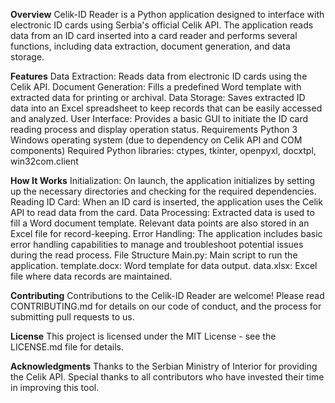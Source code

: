 **Overview**
Celik-ID Reader is a Python application designed to interface with electronic ID cards using Serbia's official Celik API. The application reads data from an ID card inserted into a card reader and performs several functions, including data extraction, document generation, and data storage.

**Features**
Data Extraction: Reads data from electronic ID cards using the Celik API.
Document Generation: Fills a predefined Word template with extracted data for printing or archival.
Data Storage: Saves extracted ID data into an Excel spreadsheet to keep records that can be easily accessed and analyzed.
User Interface: Provides a basic GUI to initiate the ID card reading process and display operation status.
Requirements
Python 3
Windows operating system (due to dependency on Celik API and COM components)
Required Python libraries: ctypes, tkinter, openpyxl, docxtpl, win32com.client

**How It Works**
Initialization: On launch, the application initializes by setting up the necessary directories and checking for the required dependencies.
Reading ID Card: When an ID card is inserted, the application uses the Celik API to read data from the card.
Data Processing:
Extracted data is used to fill a Word document template.
Relevant data points are also stored in an Excel file for record-keeping.
Error Handling: The application includes basic error handling capabilities to manage and troubleshoot potential issues during the read process.
File Structure
Main.py: Main script to run the application.
template.docx: Word template for data output.
data.xlsx: Excel file where data records are maintained.

**Contributing**
Contributions to the Celik-ID Reader are welcome! Please read CONTRIBUTING.md for details on our code of conduct, and the process for submitting pull requests to us.

**License**
This project is licensed under the MIT License - see the LICENSE.md file for details.

**Acknowledgments**
Thanks to the Serbian Ministry of Interior for providing the Celik API.
Special thanks to all contributors who have invested their time in improving this tool.
